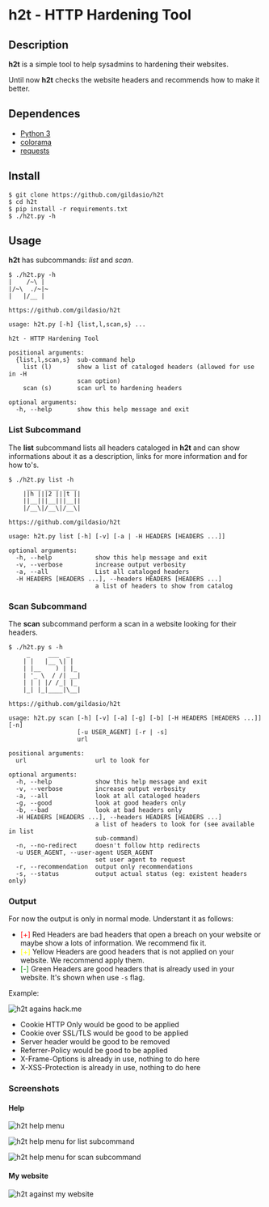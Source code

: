 # h2t - HTTP Hardening Tool

## Description

**h2t** is a simple tool to help sysadmins to hardening their websites.

Until now **h2t** checks the website headers and recommends how to make it better.

## Dependences

* [Python 3](https://www.python.org/download/releases/3.0/)
* [colorama](https://github.com/tartley/colorama)
* [requests](http://docs.python-requests.org/en/master/)

## Install

~~~
$ git clone https://github.com/gildasio/h2t
$ cd h2t
$ pip install -r requirements.txt
$ ./h2t.py -h
~~~

## Usage

**h2t** has subcommands: *list* and *scan*.

~~~
$ ./h2t.py -h
|    /~\ |
|/~\  ./~|~
|   |/__ |

https://github.com/gildasio/h2t

usage: h2t.py [-h] {list,l,scan,s} ...

h2t - HTTP Hardening Tool

positional arguments:
  {list,l,scan,s}  sub-command help
    list (l)       show a list of cataloged headers (allowed for use in -H
                   scan option)
    scan (s)       scan url to hardening headers

optional arguments:
  -h, --help       show this help message and exit
~~~

### List Subcommand

The **list** subcommand lists all headers cataloged in **h2t** and can show informations about it as a description, links for more information and for how to's.

~~~
$ ./h2t.py list -h
     ____ ____ ____
    ||h |||2 |||t ||
    ||__|||__|||__||
    |/__\|/__\|/__\|

https://github.com/gildasio/h2t

usage: h2t.py list [-h] [-v] [-a | -H HEADERS [HEADERS ...]]

optional arguments:
  -h, --help            show this help message and exit
  -v, --verbose         increase output verbosity
  -a, --all             List all cataloged headers
  -H HEADERS [HEADERS ...], --headers HEADERS [HEADERS ...]
                        a list of headers to show from catalog
~~~

### Scan Subcommand

The **scan** subcommand perform a scan in a website looking for their headers.

~~~
$ ./h2t.py s -h
     _     ___  _
    | |   |__ \| |
    | |__    ) | |_
    | '_ \  / /| __|
    | | | |/ /_| |_
    |_| |_|____|\__|

https://github.com/gildasio/h2t

usage: h2t.py scan [-h] [-v] [-a] [-g] [-b] [-H HEADERS [HEADERS ...]] [-n]
                   [-u USER_AGENT] [-r | -s]
                   url

positional arguments:
  url                   url to look for

optional arguments:
  -h, --help            show this help message and exit
  -v, --verbose         increase output verbosity
  -a, --all             look at all cataloged headers
  -g, --good            look at good headers only
  -b, --bad             look at bad headers only
  -H HEADERS [HEADERS ...], --headers HEADERS [HEADERS ...]
                        a list of headers to look for (see available in list
                        sub-command)
  -n, --no-redirect     doesn't follow http redirects
  -u USER_AGENT, --user-agent USER_AGENT
                        set user agent to request
  -r, --recommendation  output only recommendations
  -s, --status          output actual status (eg: existent headers only)
~~~

### Output

For now the output is only in normal mode. Understant it as follows:

* <span style="color: red;">[+]</span> Red Headers are bad headers that open a breach on your website or maybe show a lots of information. We recommend fix it.
* <span style="color: yellow;">[+]</span> Yellow Headers are good headers that is not applied on your website. We recommend apply them.
* <span style="color: green">[-]</span> Green Headers are good headers that is already used in your website. It's shown when use `-s` flag.

Example:

![h2t agains hack.me](docs/hackme.png)

* Cookie HTTP Only would be good to be applied
* Cookie over SSL/TLS would be good to be applied
* Server header would be good to be removed
* Referrer-Policy would be good to be applied
* X-Frame-Options is already in use, nothing to do here
* X-XSS-Protection is already in use, nothing to do here

### Screenshots

#### Help

![h2t help menu](docs/help_main.png)

![h2t help menu for list subcommand](docs/help_list.png)

![h2t help menu for scan subcommand](docs/help_scan.png)

#### My website

![h2t against my website](docs/gildasio.png)

